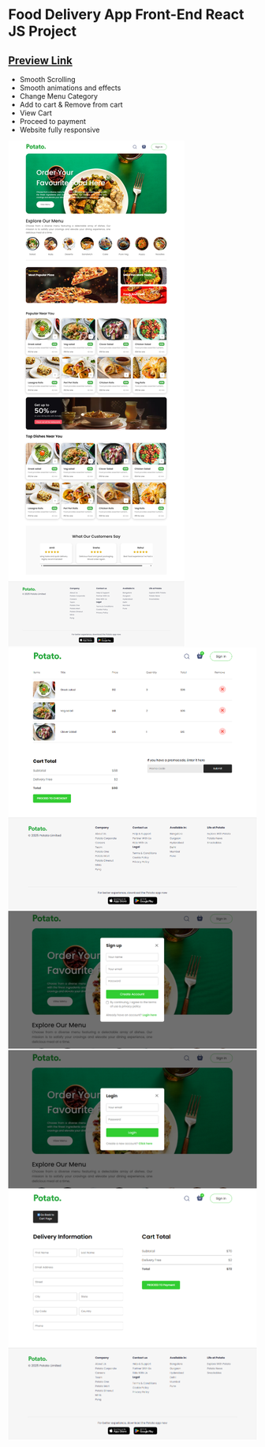 # Food Delivery App Front-End React JS Project
<h2><a href="https://dynamic-ganache-d3d68c.netlify.app](https://verdant-bombolone-ff3195.netlify.app/" target="_blank">Preview Link</a></h2>

- Smooth Scrolling
- Smooth animations and effects
- Change Menu Category
- Add to cart & Remove from cart
- View Cart
- Proceed to payment
- Website fully responsive

<img src='/screenshot/1.png'>
<img src='/screenshot/2.png'>
<img src='/screenshot/3.png'>
<img src='/screenshot/4.png'>
<img src='/screenshot/5.png'>
